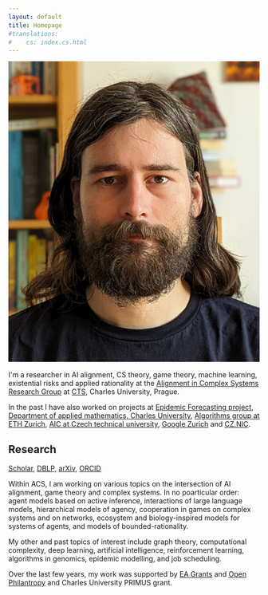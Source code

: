 ```yaml
---
layout: default
title: Homepage
#translations:
#    cs: index.cs.html
---
```


<img src="/style/gavento-m.jpg" class="index-portait-img">

I'm a researcher in AI alignment, CS theory, game theory, machine learning, existential risks and applied rationality at the [Alignment in Complex Systems Research Group](https://acsresearch.org/) at [CTS](http://www.cts.cuni.cz/index.php?m=3&lang=en), Charles University, Prague.

In the past I have also worked on projects at
[Epidemic Forecasting project](http://epidemicforecasting.org/),
[Department of applied mathematics, Charles University](http://kam.mff.cuni.cz/),
[Algorithms group at ETH Zurich](http://inf.ethz.ch/),
[AIC at Czech technical university](http://cs.felk.cvut.cz/),
[Google Zurich](https://www.google.ch/) and
[CZ.NIC](http://nic.cz/).

## Research

[<i class="ai black ai-google-scholar"></i> Scholar](https://scholar.google.com/citations?user=WeCJARQAAAAJ),
[<i class="ai black ai-dblp"></i> DBLP](http://dblp.uni-trier.de/pers/hd/g/Gavenciak:Tomas),
[<i class="ai black ai-arxiv"></i> arXiv](https://arxiv.org/find/all/1/au:+Gavenciak_T/0/1/0/all/0/),
[<i class="ai black ai-orcid"></i> ORCID](https://orcid.org/0000-0003-1119-2426) 

Within ACS, I am working on various topics on the intersection of AI alignment, game theory and complex systems. In no poarticular order: agent models based on active inference, interactions of large language models, hierarchical models of agency, cooperation in games on complex systems and on networks, ecosystem and biology-inspired models for systems of agents, and models of bounded-rationality.

My other and past topics of interest include graph theory, computational complexity, deep learning, artificial intelligence, reinforcement learning, algorithms in genomics, epidemic modelling, and job scheduling.

Over the last few years, my work was supported by [EA Grants](https://www.effectivealtruism.org/grants/) and [Open Philantropy](https://www.openphilanthropy.org/) and Charles University PRIMUS grant.


<!--
## SW Projects

I was developing several software projects, recently [Rain, a distributed computational framework](https://github.com/substantic/rain/) and [GameGym, a game theory library](https://github.com/gavento/gamegym), and several other reseach experiments.

### Student projects

I offer student projects and theis topics both on AI-safety related topics and all the others, aboth theory and implementation/experiments. There is an older [student projects page](/vyuka/projekty.html) (in Czech). Contact me if you are curious or interested.

I am coaching for [Effective Thesis](http://effectivethesis.com/), a good source of EA-aligned thesis topics and projects.

### Teaching

* *Spring 2018:* [Introduction to combinatorics and graph theory](/vyuka/18LS-KGM.html) (in Czech)
* *Spring 2018:* [Introduction to problem solving 2 (IPS2)](http://mj.ucw.cz/vyuka/1718/ips2/) (in Czech)
* *Fall 2017:* [Introduction to problem solving (IPS)](http://mj.ucw.cz/vyuka/1718/ips/) (in Czech)
* [Lecture and exercise archive](/vyuka/archiv.html) (in Czech)
-->

<!--
## Other activities

Czech [Effective Altruism](https://www.effectivealtruism.org/) group ([Spolek pro efektivní altruismus](https://efektivni-altruismus.cz/)) &mdash; council member.
Applied rationality and experiential education with [Epistea Lab](https://experience.epistea.org). 
Co-managing a Tibetan tea house [Dharmasala](http://www.dharmasala.cz/) in Praha Karlín.
Camps with crafts and orchid meadow cutting in [ZČHB Kolovrátek](http://kolovratek.brontosaurus.cz/). 
Climbing with [AKA Praha](http://www.akapraha.cz). 
In the past, I have organized seminars for talented high-school students [MaM](https://mam.mff.cuni.cz/) and [KSP](https://ksp.mff.cuni.cz/).
-->

